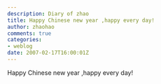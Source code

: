 ```yaml
---
description: Diary of zhao
title: Happy Chinese new year ,happy every day!
author: zhaohao
comments: true
categories:
- weblog
date: 2007-02-17T16:00:01Z
---
```


Happy Chinese new year ,happy every day!   
